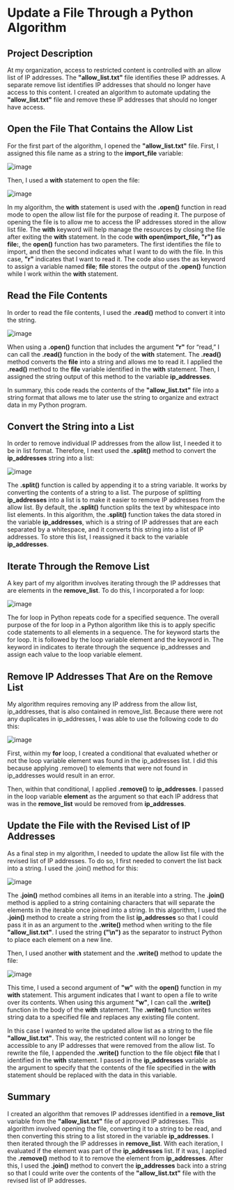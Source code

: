 # Update a File Through a Python Algorithm
## Project Description
At my organization, access to restricted content is controlled with an allow list of IP addresses. The <b>"allow_list.txt"</b> file identifies these IP addresses. A separate remove list identifies IP addresses that should no longer have access to this content. I created an algorithm to automate updating the <b>"allow_list.txt"</b> file and remove these IP addresses that should no longer have access. 
## Open the File That Contains the Allow List
For the first part of the algorithm, I opened the <b>"allow_list.txt"</b> file. First, I assigned this file name as a string to the <b>import_file</b> variable:  


![image](https://github.com/user-attachments/assets/f9393f80-24fb-4b7a-93d1-16dcad94488e)

Then, I used a <b>with</b> statement to open the file:  


![image](https://github.com/user-attachments/assets/bf5901f8-0a20-4753-bc49-e59577e4b338)
 
In my algorithm, the <b>with</b> statement is used with the <b>.open()</b> function in read mode to open the allow list file for the purpose of reading it. The purpose of opening the file is to allow me to access the IP addresses stored in the allow list file. The <b>with</b> keyword will help manage the resources by closing the file after exiting the <b>with</b> statement. In the code <b>with open(import_file, "r") as file:</b>, the <b>open()</b> function has two parameters. The first identifies the file to import, and then the second indicates what I want to do with the file. In this case, <b>"r"</b> indicates that I want to read it. The code also uses the as keyword to assign a variable named <b>file</b>; <b>file</b> stores the output of the <b>.open()</b> function while I work within the <b>with</b> statement.  


## Read the File Contents
In order to read the file contents, I used the <b>.read()</b> method to convert it into the string.  


![image](https://github.com/user-attachments/assets/9d632812-b3d0-4794-a2f3-2e3636bdc5bf)

When using a <b>.open()</b> function that includes the argument <b>"r"</b> for “read,” I can call the <b>.read()</b> function in the body of the <b>with</b> statement. The <b>.read()</b> method converts the <b>file</b> into a string and allows me to read it. I applied the <b>.read()</b> method to the <b>file</b> variable identified in the <b>with</b> statement. Then, I assigned the string output of this method to the variable <b>ip_addresses</b>. 


In summary, this code reads the contents of the <b>"allow_list.txt"</b> file into a string format that allows me to later use the string to organize and extract data in my Python program.  


## Convert the String into a List  


In order to remove individual IP addresses from the allow list, I needed it to be in list format. Therefore, I next used the <b>.split()</b> method to convert the <b>ip_addresses</b> string into a list:  

![image](https://github.com/user-attachments/assets/d450f0bc-70d9-4022-8ef6-ade81cdec3c3)

The <b>.split()</b> function is called by appending it to a string variable. It works by converting the contents of a string to a list. The purpose of splitting <b>ip_addresses</b> into a list is to make it easier to remove IP addresses from the allow list. By default, the <b>.split()</b> function splits the text by whitespace into list elements. In this algorithm, the <b>.split()</b> function takes the data stored in the variable <b>ip_addresses</b>, which is a string of IP addresses that are each separated by a whitespace, and it converts this string into a list of IP addresses. To store this list, I reassigned it back to the variable <b>ip_addresses</b>.   


## Iterate Through the Remove List  

A key part of my algorithm involves iterating through the IP addresses that are elements in the <b>remove_list</b>. To do this, I incorporated a for loop:  


![image](https://github.com/user-attachments/assets/85de2c18-153a-4db7-8641-e482d11c2cd5)


The for loop in Python repeats code for a specified sequence. The overall purpose of the for loop in a Python algorithm like this is to apply specific code statements to all elements in a sequence. The for keyword starts the for loop. It is followed by the loop variable element and the keyword in. The keyword in indicates to iterate through the sequence ip_addresses and assign each value to the loop variable element.   


## Remove IP Addresses That Are on the Remove List  

My algorithm requires removing any IP address from the allow list, ip_addresses, that is also contained in remove_list.  Because there were not any duplicates in ip_addresses, I was able to use the following code to do this:  


![image](https://github.com/user-attachments/assets/d8c44dfe-eb6f-453e-b5d7-baea858e8647)


First, within my <b>for</b> loop, I created a conditional that evaluated whether or not the loop variable element was found in the ip_addresses list. I did this because applying .remove() to elements that were not found in ip_addresses would result in an error.  
 
Then, within that conditional, I applied <b>.remove()</b> to <b>ip_addresses</b>. I passed in the loop variable <b>element</b> as the argument so that each IP address that was in the <b>remove_list</b> would be removed from <b>ip_addresses</b>.  


## Update the File with the Revised List of IP Addresses 


As a final step in my algorithm, I needed to update the allow list file with the revised list of IP addresses. To do so, I first needed to convert the list back into a string. I used the .join() method for this:


![image](https://github.com/user-attachments/assets/bcae9b88-5af8-4ef6-84ca-7b8076bed989)

The <b>.join()</b> method combines all items in an iterable into a string. The <b>.join()</b> method is applied to a string containing characters that will separate the elements in the iterable once joined into a string. In this algorithm, I used the <b>.join()</b> method to create a string from the list <b>ip_addresses</b> so that I could pass it in as an argument to the <b>.write()</b> method when writing to the file <b>"allow_list.txt"</b>. I used the string <b>("\n")</b> as the separator to instruct Python to place each element on a new line.  


Then, I used another <b>with</b> statement and the <b>.write()</b> method to update the file:  


![image](https://github.com/user-attachments/assets/5bae5534-4a25-4b02-85a9-6aeb4a3f0458)


This time, I used a second argument of <b>"w"</b> with the <b>open()</b> function in my <b>with</b> statement. This argument indicates that I want to open a file to write over its contents. When using this argument <b>"w"</b>, I can call the <b>.write()</b> function in the body of the <b>with</b> statement. The <b>.write()</b> function writes string data to a specified file and replaces any existing file content.   


In this case I wanted to write the updated allow list as a string to the file <b>"allow_list.txt"</b>. This way, the restricted content will no longer be accessible to any IP addresses that were removed from the allow list. To rewrite the file, I appended the <b>.write()</b> function to the file object <b>file</b> that I identified in the <b>with</b> statement. I passed in the <b>ip_addresses</b> variable as the argument to specify that the contents of the file specified in the <b>with</b> statement should be replaced with the data in this variable.  


## Summary
I created an algorithm that removes IP addresses identified in a <b>remove_list</b> variable from the <b>"allow_list.txt"</b> file of approved IP addresses. This algorithm involved opening the file, converting it to a string to be read, and then converting this string to a list stored in the variable <b>ip_addresses</b>. I then iterated through the IP addresses in <b>remove_list</b>. With each iteration, I evaluated if the element was part of the <b>ip_addresses</b> list. If it was, I applied the <b>.remove()</b> method to it to remove the element from <b>ip_addresses</b>. After this, I used the <b>.join()</b> method to convert the <b>ip_addresses</b> back into a string so that I could write over the contents of the <b>"allow_list.txt"</b> file with the revised list of IP addresses.

